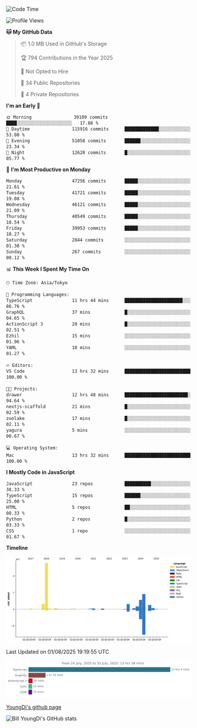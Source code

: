 <!--START_SECTION:waka-->
![Code Time](http://img.shields.io/badge/Code%20Time-1%2C367%20hrs%2028%20mins-blue)

![Profile Views](http://img.shields.io/badge/Profile%20Views-0-blue)

**🐱 My GitHub Data** 

> 📦 1.0 MB Used in GitHub's Storage 
 > 
> 🏆 794 Contributions in the Year 2025
 > 
> 🚫 Not Opted to Hire
 > 
> 📜 34 Public Repositories 
 > 
> 🔑 4 Private Repositories 
 > 
**I'm an Early 🐤** 

```text
🌞 Morning                39109 commits       ████░░░░░░░░░░░░░░░░░░░░░   17.88 % 
🌆 Daytime                115916 commits      █████████████░░░░░░░░░░░░   53.00 % 
🌃 Evening                51058 commits       ██████░░░░░░░░░░░░░░░░░░░   23.34 % 
🌙 Night                  12628 commits       █░░░░░░░░░░░░░░░░░░░░░░░░   05.77 % 
```
📅 **I'm Most Productive on Monday** 

```text
Monday                   47256 commits       █████░░░░░░░░░░░░░░░░░░░░   21.61 % 
Tuesday                  41721 commits       █████░░░░░░░░░░░░░░░░░░░░   19.08 % 
Wednesday                46121 commits       █████░░░░░░░░░░░░░░░░░░░░   21.09 % 
Thursday                 40549 commits       █████░░░░░░░░░░░░░░░░░░░░   18.54 % 
Friday                   39953 commits       █████░░░░░░░░░░░░░░░░░░░░   18.27 % 
Saturday                 2844 commits        ░░░░░░░░░░░░░░░░░░░░░░░░░   01.30 % 
Sunday                   267 commits         ░░░░░░░░░░░░░░░░░░░░░░░░░   00.12 % 
```


📊 **This Week I Spent My Time On** 

```text
🕑︎ Time Zone: Asia/Tokyo

💬 Programming Languages: 
TypeScript               11 hrs 44 mins      ██████████████████████░░░   86.76 % 
GraphQL                  37 mins             █░░░░░░░░░░░░░░░░░░░░░░░░   04.65 % 
ActionScript 3           20 mins             █░░░░░░░░░░░░░░░░░░░░░░░░   02.51 % 
Ezhil                    15 mins             ░░░░░░░░░░░░░░░░░░░░░░░░░   01.96 % 
YAML                     10 mins             ░░░░░░░░░░░░░░░░░░░░░░░░░   01.27 % 

🔥 Editors: 
VS Code                  13 hrs 32 mins      █████████████████████████   100.00 % 

🐱‍💻 Projects: 
drawer                   12 hrs 48 mins      ████████████████████████░   94.64 % 
nextjs-scaffold          21 mins             █░░░░░░░░░░░░░░░░░░░░░░░░   02.59 % 
zoolake                  17 mins             █░░░░░░░░░░░░░░░░░░░░░░░░   02.11 % 
yagura                   5 mins              ░░░░░░░░░░░░░░░░░░░░░░░░░   00.67 % 

💻 Operating System: 
Mac                      13 hrs 32 mins      █████████████████████████   100.00 % 
```

**I Mostly Code in JavaScript** 

```text
JavaScript               23 repos            ██████████░░░░░░░░░░░░░░░   38.33 % 
TypeScript               15 repos            ██████░░░░░░░░░░░░░░░░░░░   25.00 % 
HTML                     5 repos             ██░░░░░░░░░░░░░░░░░░░░░░░   08.33 % 
Python                   2 repos             █░░░░░░░░░░░░░░░░░░░░░░░░   03.33 % 
CSS                      1 repo              ░░░░░░░░░░░░░░░░░░░░░░░░░   01.67 % 
```



**Timeline**

![Lines of Code chart](https://raw.githubusercontent.com/Youngdi/Youngdi/master/assets/bar_graph.png)


 Last Updated on 01/08/2025 19:19:55 UTC
<!--END_SECTION:waka-->

![wakatime](./images/stat.svg)

[YoungDi's github page](https://youngdi.github.io)

![Bill YoungDi's GitHub stats](https://github-readme-stats.vercel.app/api?username=youngdi&count_private=true&show_icons=true)
